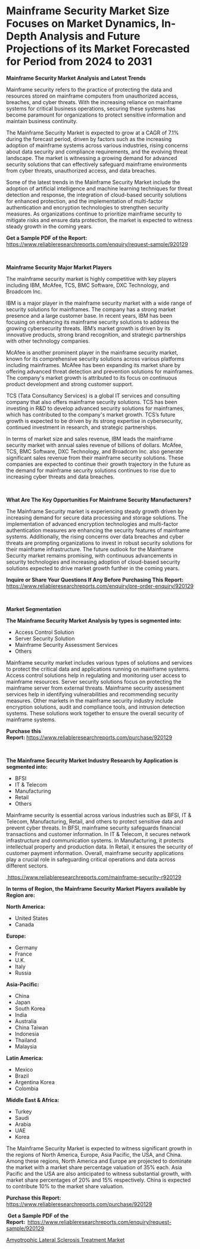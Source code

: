 <p><h1>Mainframe Security Market Size Focuses on Market Dynamics, In-Depth Analysis and Future Projections of its Market Forecasted for Period from 2024 to 2031</h1></p><p><strong>Mainframe Security Market Analysis and Latest Trends</strong></p>
<p><p>Mainframe security refers to the practice of protecting the data and resources stored on mainframe computers from unauthorized access, breaches, and cyber threats. With the increasing reliance on mainframe systems for critical business operations, securing these systems has become paramount for organizations to protect sensitive information and maintain business continuity.</p><p>The Mainframe Security Market is expected to grow at a CAGR of 7.1% during the forecast period, driven by factors such as the increasing adoption of mainframe systems across various industries, rising concerns about data security and compliance requirements, and the evolving threat landscape. The market is witnessing a growing demand for advanced security solutions that can effectively safeguard mainframe environments from cyber threats, unauthorized access, and data breaches.</p><p>Some of the latest trends in the Mainframe Security Market include the adoption of artificial intelligence and machine learning techniques for threat detection and response, the integration of cloud-based security solutions for enhanced protection, and the implementation of multi-factor authentication and encryption technologies to strengthen security measures. As organizations continue to prioritize mainframe security to mitigate risks and ensure data protection, the market is expected to witness steady growth in the coming years.</p></p>
<p><strong>Get a Sample PDF of the Report:&nbsp;</strong> <a href="https://www.reliableresearchreports.com/enquiry/request-sample/920129">https://www.reliableresearchreports.com/enquiry/request-sample/920129</a></p>
<p>&nbsp;</p>
<p><strong>Mainframe Security Major Market Players</strong></p>
<p><p>The mainframe security market is highly competitive with key players including IBM, McAfee, TCS, BMC Software, DXC Technology, and Broadcom Inc. </p><p>IBM is a major player in the mainframe security market with a wide range of security solutions for mainframes. The company has a strong market presence and a large customer base. In recent years, IBM has been focusing on enhancing its mainframe security solutions to address the growing cybersecurity threats. IBM’s market growth is driven by its innovative products, strong brand recognition, and strategic partnerships with other technology companies.</p><p>McAfee is another prominent player in the mainframe security market, known for its comprehensive security solutions across various platforms including mainframes. McAfee has been expanding its market share by offering advanced threat detection and prevention solutions for mainframes. The company's market growth is attributed to its focus on continuous product development and strong customer support.</p><p>TCS (Tata Consultancy Services) is a global IT services and consulting company that also offers mainframe security solutions. TCS has been investing in R&D to develop advanced security solutions for mainframes, which has contributed to the company's market growth. TCS’s future growth is expected to be driven by its strong expertise in cybersecurity, continued investment in research, and strategic partnerships.</p><p>In terms of market size and sales revenue, IBM leads the mainframe security market with annual sales revenue of billions of dollars. McAfee, TCS, BMC Software, DXC Technology, and Broadcom Inc. also generate significant sales revenue from their mainframe security solutions. These companies are expected to continue their growth trajectory in the future as the demand for mainframe security solutions continues to rise due to increasing cyber threats and data breaches.</p></p>
<p>&nbsp;</p>
<p><strong>What Are The Key Opportunities For Mainframe Security Manufacturers?</strong></p>
<p><p>The Mainframe Security market is experiencing steady growth driven by increasing demand for secure data processing and storage solutions. The implementation of advanced encryption technologies and multi-factor authentication measures are enhancing the security features of mainframe systems. Additionally, the rising concerns over data breaches and cyber threats are prompting organizations to invest in robust security solutions for their mainframe infrastructure. The future outlook for the Mainframe Security market remains promising, with continuous advancements in security technologies and increasing adoption of cloud-based security solutions expected to drive market growth further in the coming years.</p></p>
<p><strong>Inquire or Share Your Questions If Any Before Purchasing This Report:</strong> <a href="https://www.reliableresearchreports.com/enquiry/pre-order-enquiry/920129">https://www.reliableresearchreports.com/enquiry/pre-order-enquiry/920129</a></p>
<p>&nbsp;</p>
<p><strong>Market Segmentation</strong></p>
<p><strong>The Mainframe Security Market Analysis by types is segmented into:</strong></p>
<p><ul><li>Access Control Solution</li><li>Server Security Solution</li><li>Mainframe Security Assessment Services</li><li>Others</li></ul></p>
<p><p>Mainframe security market includes various types of solutions and services to protect the critical data and applications running on mainframe systems. Access control solutions help in regulating and monitoring user access to mainframe resources. Server security solutions focus on protecting the mainframe server from external threats. Mainframe security assessment services help in identifying vulnerabilities and recommending security measures. Other markets in the mainframe security industry include encryption solutions, audit and compliance tools, and intrusion detection systems. These solutions work together to ensure the overall security of mainframe systems.</p></p>
<p><strong>Purchase this Report:&nbsp;</strong><a href="https://www.reliableresearchreports.com/purchase/920129">https://www.reliableresearchreports.com/purchase/920129</a></p>
<p>&nbsp;</p>
<p><strong>The Mainframe Security Market Industry Research by Application is segmented into:</strong></p>
<p><ul><li>BFSI</li><li>IT & Telecom</li><li>Manufacturing</li><li>Retail</li><li>Others</li></ul></p>
<p><p>Mainframe security is essential across various industries such as BFSI, IT & Telecom, Manufacturing, Retail, and others to protect sensitive data and prevent cyber threats. In BFSI, mainframe security safeguards financial transactions and customer information. In IT & Telecom, it secures network infrastructure and communication systems. In Manufacturing, it protects intellectual property and production data. In Retail, it ensures the security of customer payment information. Overall, mainframe security applications play a crucial role in safeguarding critical operations and data across different sectors.</p></p>
<p><a href="https://www.reliableresearchreports.com/mainframe-security-r920129">&nbsp;https://www.reliableresearchreports.com/mainframe-security-r920129</a></p>
<p><strong>In terms of Region, the Mainframe Security Market Players available by Region are:</strong></p>
<p>
    <p> <strong> North America: </strong>
        <ul>
            <li>United States</li>
            <li>Canada</li>
        </ul>
        </p> 
    <p> <strong> Europe: </strong>
        <ul>
            <li>Germany</li>
            <li>France</li>
            <li>U.K.</li>
            <li>Italy</li>
            <li>Russia</li>
        </ul>
        </p> 
    <p> <strong> Asia-Pacific: </strong>
        <ul>
            <li>China</li>
            <li>Japan</li>
            <li>South Korea</li>
            <li>India</li>
            <li>Australia</li>
            <li>China Taiwan</li>
            <li>Indonesia</li>
            <li>Thailand</li>
            <li>Malaysia</li>
        </ul>
        </p> 
    <p> <strong> Latin America: </strong>
        <ul>
            <li>Mexico</li>
            <li>Brazil</li>
            <li>Argentina Korea</li>
            <li>Colombia</li>
        </ul>
        </p> 
    <p> <strong> Middle East & Africa: </strong>
        <ul>
            <li>Turkey</li>
            <li>Saudi</li>
            <li>Arabia</li>
            <li>UAE</li>
            <li>Korea</li>
        </ul>
    </p>
    </p>
<p><p>The Mainframe Security Market is expected to witness significant growth in the regions of North America, Europe, Asia Pacific, the USA, and China. Among these regions, North America and Europe are projected to dominate the market with a market share percentage valuation of 35% each. Asia Pacific and the USA are also anticipated to witness substantial growth, with market share percentages of 20% and 15% respectively. China is expected to contribute 10% to the market share valuation.</p></p>
<p><strong>Purchase this Report: </strong><a href="https://www.reliableresearchreports.com/purchase/920129">https://www.reliableresearchreports.com/purchase/920129</a></p>
<p>&nbsp;<strong>Get a Sample PDF of the Report:&nbsp;&nbsp;</strong><a href="https://www.reliableresearchreports.com/enquiry/request-sample/920129">https://www.reliableresearchreports.com/enquiry/request-sample/920129</a></p>
<p><strong></strong></p>
<p><p><a href="https://github.com/mbisetmhermsr/Market-Research-Report-List-3/blob/main/amyotrophic-lateral-sclerosis-treatment-market.md">Amyotrophic Lateral Sclerosis Treatment Market</a></p></p>